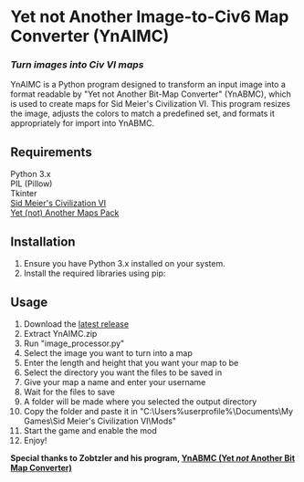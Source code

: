 # Yet not Another Image-to-Civ6 Map Converter (YnAIMC)
### ***Turn images into Civ VI maps***
YnAIMC is a Python program designed to transform an input image into a format readable by "Yet not Another Bit-Map Converter" (YnABMC), which is used to create maps for Sid Meier's Civilization VI. This program resizes the image, adjusts the colors to match a predefined set, and formats it appropriately for import into YnABMC.

## Requirements
Python 3.x \
PIL (Pillow) \
Tkinter \
[Sid Meier's Civilization VI](https://store.steampowered.com/app/289070/Sid_Meiers_Civilization_VI/) \
[Yet (not) Another Maps Pack](https://github.com/seelingcat/Civ6-YnAMP)

## Installation
1. Ensure you have Python 3.x installed on your system.
2. Install the required libraries using pip:

## Usage
1. Download the [latest release](https://github.com/NylonTG/YnAIMC/releases/)
2. Extract YnAIMC.zip
3. Run "image_processor.py"
4. Select the image you want to turn into a map
5. Enter the length and height that you want your map to be
6. Select the directory you want the files to be saved in
7. Give your map a name and enter your username
8. Wait for the files to save
9. A folder will be made where you selected the output directory
10. Copy the folder and paste it in "C:\Users\%userprofile%\Documents\My Games\Sid Meier's Civilization VI\Mods"
11. Start the game and enable the mod
12. Enjoy!

**Special thanks to Zobtzler and his program, [YnABMC (Yet *not* Another Bit Map Converter)](https://github.com/Zobtzler/YnABMC)**
